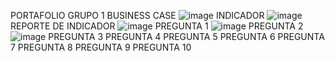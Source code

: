 PORTAFOLIO GRUPO 1
BUSINESS CASE
![image](https://github.com/user-attachments/assets/d0e081be-4ac3-43a4-9487-8c5e3d061157)
INDICADOR
![image](https://github.com/user-attachments/assets/5c1b408c-9913-4baf-ada6-cf6375072969)
REPORTE DE INDICADOR
![image](https://github.com/user-attachments/assets/7d1d3977-dd4e-478f-94df-e60114130f93)
PREGUNTA 1
![image](https://github.com/user-attachments/assets/339d64f0-e2a4-4e8f-b205-3c913a829264)
PREGUNTA 2
![image](https://github.com/user-attachments/assets/1fc8494d-b2bb-4568-b642-5bf28f7a305e)
PREGUNTA 3
PREGUNTA 4
PREGUNTA 5
PREGUNTA 6
PREGUNTA 7
PREGUNTA 8
PREGUNTA 9
PREGUNTA 10
